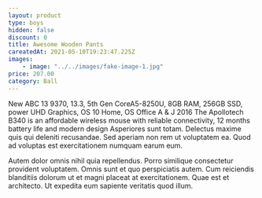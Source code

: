 ```yaml
---
layout: product
type: boys
hidden: false
discount: 0
title: Awesome Wooden Pants
careatedAt: 2021-05-10T19:23:47.225Z
images:
    - image: "../../images/fake-image-1.jpg"
price: 207.00
category: Ball
---
```

New ABC 13 9370, 13.3, 5th Gen CoreA5-8250U, 8GB RAM, 256GB SSD, power UHD Graphics, OS 10 Home, OS Office A & J 2016
The Apollotech B340 is an affordable wireless mouse with reliable connectivity, 12 months battery life and modern design
Asperiores sunt totam. Delectus maxime quis qui deleniti recusandae. Sed aperiam non rem ut voluptatem ea. Quod ad voluptas est exercitationem numquam earum eum.
 Autem dolor omnis nihil quia repellendus. Porro similique consectetur provident voluptatem. Omnis sunt et quo perspiciatis autem. Cum reiciendis blanditiis dolorum ut et magni placeat at exercitationem. Quae est et architecto. Ut expedita eum sapiente veritatis quod illum.
